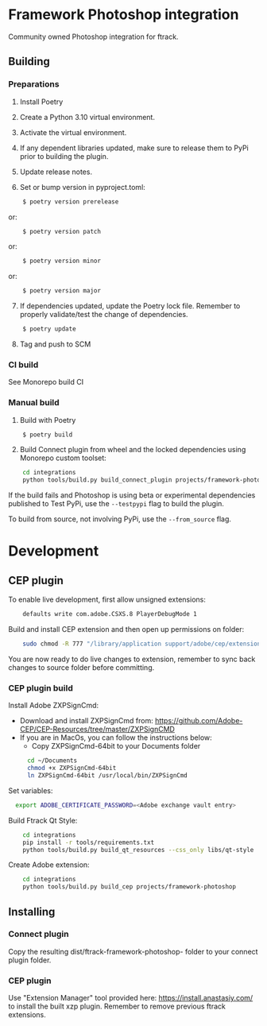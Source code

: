 # Framework Photoshop integration

Community owned Photoshop integration for ftrack.

## Building

### Preparations


1. Install Poetry

2. Create a Python 3.10 virtual environment. 

3. Activate the virtual environment. 

4. If any dependent libraries updated, make sure to release them to PyPi prior to building the plugin.

5. Update release notes.

6. Set or bump version in pyproject.toml:

```bash
    $ poetry version prerelease
```
or:
```bash
    $ poetry version patch
```
or:
```bash
    $ poetry version minor
```
or:
```bash
    $ poetry version major
```

7. If dependencies updated, update the Poetry lock file. Remember to properly validate/test the change of dependencies.

```bash
    $ poetry update
```

8. Tag and push to SCM


### CI build

See Monorepo build CI


### Manual build

1. Build with Poetry

```bash
    $ poetry build
```

2. Build Connect plugin from wheel and the locked dependencies using Monorepo custom toolset:

```bash
    cd integrations
    python tools/build.py build_connect_plugin projects/framework-photoshop
```

If the build fails and Photoshop is using beta or experimental dependencies published to Test PyPi, use the `--testpypi` flag 
to build the plugin.

To build from source, not involving PyPi, use the `--from_source` flag.


# Development


## CEP plugin

To enable live development, first allow unsigned extensions:

```bash
    defaults write com.adobe.CSXS.8 PlayerDebugMode 1
```

Build and install CEP extension and then open up permissions on folder:

```bash
    sudo chmod -R 777 "/library/application support/adobe/cep/extensions/com.ftrack.framework.photoshop.panel"
```

You are now ready to do live changes to extension, remember to sync back changes to
source folder before committing.


### CEP plugin build

Install Adobe ZXPSignCmd:

- Download and install ZXPSignCmd from: https://github.com/Adobe-CEP/CEP-Resources/tree/master/ZXPSignCMD
- If you are in MacOs, you can follow the instructions below:
  - Copy ZXPSignCmd-64bit to your Documents folder
  ```bash
    cd ~/Documents
    chmod +x ZXPSignCmd-64bit
    ln ZXPSignCmd-64bit /usr/local/bin/ZXPSignCmd
  ```

Set variables:

```bash
  export ADOBE_CERTIFICATE_PASSWORD=<Adobe exchange vault entry>
```

Build Ftrack Qt Style:

```bash
    cd integrations
    pip install -r tools/requirements.txt
    python tools/build.py build_qt_resources --css_only libs/qt-style
```

Create Adobe extension:

```bash
    cd integrations 
    python tools/build.py build_cep projects/framework-photoshop
```

## Installing

### Connect plugin
Copy the resulting dist/ftrack-framework-photoshop-<version> folder to your connect plugin folder.

### CEP plugin

Use "Extension Manager" tool provided here: https://install.anastasiy.com/ to install 
the built xzp plugin. Remember to remove previous ftrack extensions.

